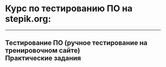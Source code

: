 <h1>Курс по тестированию ПО на stepik.org:</h1>
<hr>
<h2>Тестирование ПО (ручное тестирование на тренировочном сайте)<br>
Практические задания</h2>
